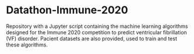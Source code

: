 # Datathon-Immune-2020
Repository with a Jupyter script containing the machine learning algorithms designed for the Immune 2020 competition to predict ventricular fibrillation (VF) disorder. Pacient datasets are also provided, used to train and test these algorithms.
